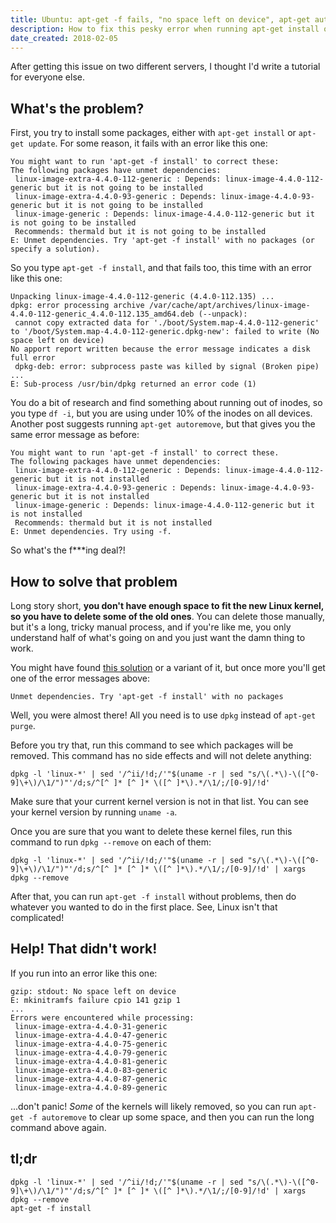 ```yaml
---
title: Ubuntu: apt-get -f fails, "no space left on device", apt-get autoremove doesn't work.
description: How to fix this pesky error when running apt-get install or some other command.
date_created: 2018-02-05
---
```


After getting this issue on two different servers, I thought I'd write a tutorial for everyone else.

## What's the problem?

First, you try to install some packages, either with `apt-get install` or `apt-get update`. For some reason, it fails with an error like this one:

```
You might want to run 'apt-get -f install' to correct these:
The following packages have unmet dependencies:
 linux-image-extra-4.4.0-112-generic : Depends: linux-image-4.4.0-112-generic but it is not going to be installed
 linux-image-extra-4.4.0-93-generic : Depends: linux-image-4.4.0-93-generic but it is not going to be installed
 linux-image-generic : Depends: linux-image-4.4.0-112-generic but it is not going to be installed
 Recommends: thermald but it is not going to be installed
E: Unmet dependencies. Try 'apt-get -f install' with no packages (or specify a solution).

```

So you type `apt-get -f install`, and that fails too, this time with an error like this one:

```
Unpacking linux-image-4.4.0-112-generic (4.4.0-112.135) ...
dpkg: error processing archive /var/cache/apt/archives/linux-image-4.4.0-112-generic_4.4.0-112.135_amd64.deb (--unpack):
 cannot copy extracted data for './boot/System.map-4.4.0-112-generic' to '/boot/System.map-4.4.0-112-generic.dpkg-new': failed to write (No space left on device)
No apport report written because the error message indicates a disk full error
 dpkg-deb: error: subprocess paste was killed by signal (Broken pipe)
...
E: Sub-process /usr/bin/dpkg returned an error code (1)

```

You do a bit of research and find something about running out of inodes, so you type `df -i`, but you are using under 10% of the inodes on all devices. Another post suggests running `apt-get autoremove`, but that gives you the same error message as before:

```
You might want to run 'apt-get -f install' to correct these.
The following packages have unmet dependencies:
 linux-image-extra-4.4.0-112-generic : Depends: linux-image-4.4.0-112-generic but it is not installed
 linux-image-extra-4.4.0-93-generic : Depends: linux-image-4.4.0-93-generic but it is not installed
 linux-image-generic : Depends: linux-image-4.4.0-112-generic but it is not installed
 Recommends: thermald but it is not installed
E: Unmet dependencies. Try using -f.

```

So what's the f\*\*\*ing deal?!

## How to solve that problem

Long story short, **you don't have enough space to fit the new Linux kernel, so you have to delete some of the old ones**. You can delete those manually, but it's a long, tricky manual process, and if you're like me, you only understand half of what's going on and you just want the damn thing to work.

You might have found [this solution](http://www.mogilowski.net/lang/en-us/2014/04/14/remove-old-kernel-packages-from-ubuntu/) or a variant of it, but once more you'll get one of the error messages above:

```
Unmet dependencies. Try 'apt-get -f install' with no packages

```

Well, you were almost there! All you need is to use `dpkg` instead of `apt-get purge`.

Before you try that, run this command to see which packages will be removed. This command has no side effects and will not delete anything:

```
dpkg -l 'linux-*' | sed '/^ii/!d;/'"$(uname -r | sed "s/\(.*\)-\([^0-9]\+\)/\1/")"'/d;s/^[^ ]* [^ ]* \([^ ]*\).*/\1/;/[0-9]/!d'

```

Make sure that your current kernel version is not in that list. You can see your kernel version by running `uname -a`.

Once you are sure that you want to delete these kernel files, run this command to run `dpkg --remove` on each of them:

```
dpkg -l 'linux-*' | sed '/^ii/!d;/'"$(uname -r | sed "s/\(.*\)-\([^0-9]\+\)/\1/")"'/d;s/^[^ ]* [^ ]* \([^ ]*\).*/\1/;/[0-9]/!d' | xargs dpkg --remove

```

After that, you can run `apt-get -f install` without problems, then do whatever you wanted to do in the first place. See, Linux isn't that complicated!

## Help! That didn't work!

If you run into an error like this one:

```
gzip: stdout: No space left on device
E: mkinitramfs failure cpio 141 gzip 1
...
Errors were encountered while processing:
 linux-image-extra-4.4.0-31-generic
 linux-image-extra-4.4.0-47-generic
 linux-image-extra-4.4.0-75-generic
 linux-image-extra-4.4.0-79-generic
 linux-image-extra-4.4.0-81-generic
 linux-image-extra-4.4.0-83-generic
 linux-image-extra-4.4.0-87-generic
 linux-image-extra-4.4.0-89-generic

```

...don't panic! *Some* of the kernels will likely removed, so you can run `apt-get -f autoremove` to clear up some space, and then you can run the long command above again.

## tl;dr

```
dpkg -l 'linux-*' | sed '/^ii/!d;/'"$(uname -r | sed "s/\(.*\)-\([^0-9]\+\)/\1/")"'/d;s/^[^ ]* [^ ]* \([^ ]*\).*/\1/;/[0-9]/!d' | xargs dpkg --remove
apt-get -f install
```

